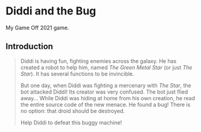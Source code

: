 # Diddi and the Bug

My Game Off 2021 game.

## Introduction

> Diddi is having fun, fighting enemies across the galaxy. He has created
> a robot to help him, named _The Green Metal Star_ (or just _The Star_). It has several functions to
> be invincible.
>
> But one day, when Diddi was fighting a mercenary with _The Star_, the bot attacked Diddi! Its
> creator was very confused. The bot just flied away...
> While Diddi was hiding at home from his own creation, he read the entire source code of the
> new menace. He found a bug! There is no option: that droid should be destroyed.
>
> Help Diddi to defeat this buggy machine!
